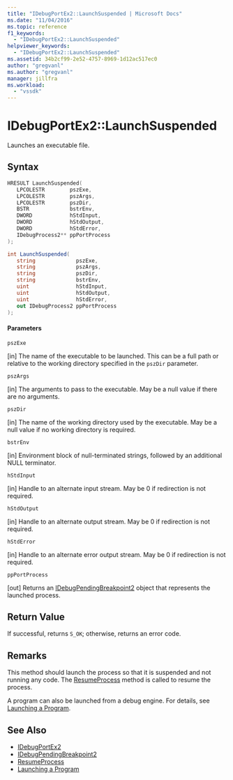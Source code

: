```yaml
---
title: "IDebugPortEx2::LaunchSuspended | Microsoft Docs"
ms.date: "11/04/2016"
ms.topic: reference
f1_keywords:
  - "IDebugPortEx2::LaunchSuspended"
helpviewer_keywords:
  - "IDebugPortEx2::LaunchSuspended"
ms.assetid: 34b2cf99-2e52-4757-8969-1d12ac517ec0
author: "gregvanl"
ms.author: "gregvanl"
manager: jillfra
ms.workload:
  - "vssdk"
---
```

# IDebugPortEx2::LaunchSuspended
Launches an executable file.

## Syntax

```cpp
HRESULT LaunchSuspended( 
   LPCOLESTR        pszExe,
   LPCOLESTR        pszArgs,
   LPCOLESTR        pszDir,
   BSTR             bstrEnv,
   DWORD            hStdInput,
   DWORD            hStdOutput,
   DWORD            hStdError,
   IDebugProcess2** ppPortProcess
);
```

```csharp
int LaunchSuspended( 
   string             pszExe,
   string             pszArgs,
   string             pszDir,
   string             bstrEnv,
   uint               hStdInput,
   uint               hStdOutput,
   uint               hStdError,
   out IDebugProcess2 ppPortProcess
);
```

#### Parameters
 `pszExe`

 [in] The name of the executable to be launched. This can be a full path or relative to the working directory specified in the `pszDir` parameter.

 `pszArgs`

 [in] The arguments to pass to the executable. May be a null value if there are no arguments.

 `pszDir`

 [in] The name of the working directory used by the executable. May be a null value if no working directory is required.

 `bstrEnv`

 [in] Environment block of null-terminated strings, followed by an additional NULL terminator.

 `hStdInput`

 [in] Handle to an alternate input stream. May be 0 if redirection is not required.

 `hStdOutput`

 [in] Handle to an alternate output stream. May be 0 if redirection is not required.

 `hStdError`

 [in] Handle to an alternate error output stream. May be 0 if redirection is not required.

 `ppPortProcess`

 [out] Returns an [IDebugPendingBreakpoint2](../../../extensibility/debugger/reference/idebugpendingbreakpoint2.md) object that represents the launched process.

## Return Value
 If successful, returns `S_OK`; otherwise, returns an error code.

## Remarks
 This method should launch the process so that it is suspended and not running any code. The [ResumeProcess](../../../extensibility/debugger/reference/idebugportex2-resumeprocess.md) method is called to resume the process.

 A program can also be launched from a debug engine. For details, see [Launching a Program](../../../extensibility/debugger/launching-a-program.md).

## See Also
- [IDebugPortEx2](../../../extensibility/debugger/reference/idebugportex2.md)
- [IDebugPendingBreakpoint2](../../../extensibility/debugger/reference/idebugpendingbreakpoint2.md)
- [ResumeProcess](../../../extensibility/debugger/reference/idebugportex2-resumeprocess.md)
- [Launching a Program](../../../extensibility/debugger/launching-a-program.md)